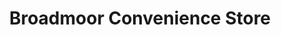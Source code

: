 ---
title: "Broadmoor Convenience Store"
url: /caledonia/broadmoor-convenience-store/
shop: convenience
---